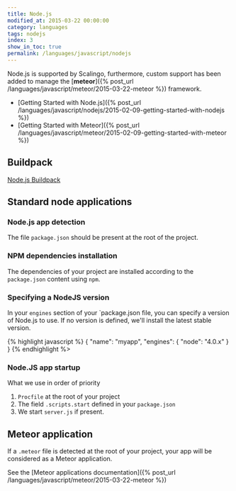 ```yaml
---
title: Node.js
modified_at: 2015-03-22 00:00:00
category: languages
tags: nodejs
index: 3
show_in_toc: true
permalink: /languages/javascript/nodejs
---
```


Node.js is supported by Scalingo, furthermore, custom support has been added
to manage the [__meteor__]({% post_url /languages/javascript/meteor/2015-03-22-meteor %}) framework.

* [Getting Started with Node.js]({% post_url /languages/javascript/nodejs/2015-02-09-getting-started-with-nodejs %})
* [Getting Started with Meteor]({% post_url /languages/javascript/meteor/2015-02-09-getting-started-with-meteor %})

## Buildpack

[Node.js Buildpack](https://github.com/Scalingo/nodejs-buildpack)

## Standard node applications

### Node.js app detection

The file `package.json` should be present at the root of the project.

### NPM dependencies installation

The dependencies of your project are installed according to the
`package.json` content using `npm`.

### Specifying a NodeJS version

In your `engines` section of your `package.json file, you can specify a version of Node.js to use. If no version is defined, we'll install the latest stable version.

{% highlight javascript %}
{
  "name": "myapp",
  "engines": {
    "node": "4.0.x"
  }
}
{% endhighlight %>

### Node.JS app startup

What we use in order of priority

1. `Procfile` at the root of your project
2. The field `.scripts.start` defined in your `package.json` 
3. We start `server.js` if present.

## Meteor application

If a `.meteor` file is detected at the root of your project, your app will
be considered as a Meteor application.

See the [Meteor applications documentation]({% post_url /languages/javascript/meteor/2015-03-22-meteor %})
